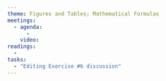 ```yaml
---
theme: Figures and Tables; Mathematical Formulas
meetings:
  - agenda:
      -
    video:
readings:
  -
tasks:
  - "Editing Exercise #6 discussion"
---
```


